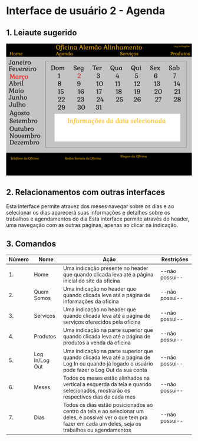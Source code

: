 # Interface de usuário 2 - Agenda

## 1. Leiaute sugerido

![Agenda](leiaute/Agenda.png)

## 2. Relacionamentos com outras interfaces

Esta interface permite atravez dos meses navegar sobre os dias e ao selecionar os dias aparecerá suas informações e detalhes sobre os trabalhos e agendamentos do dia
Esta interface permite através do header, uma navegação com as outras páginas, apenas ao clicar na indicação.

## 3. Comandos

| **Número** | **Nome** | **Ação** | **Restrições** |
| --- | --- | --- | --- |
|1. | Home | Uma indicação presente no header que quando clicada leva até a página inicial do site da oficina | --não possui-- |
|2. | Quem Somos | Uma indicação no header que quando clicada leva até a página de informações da oficina | --não possui-- |
|3. | Serviços | Uma indicação no header que quando clicada leva até a página de serviços oferecidos pela oficina | --não possui-- |
|4. | Produtos | Uma indicação na parte superior que quando clicada leva até a página de produtos a venda da oficina | --não possui-- |
|5. | Log In/Log Out | Uma indicação na parte superior que quando clicada leva até a página de Log In ou quando já logado o usuário pode fazer o Log Out da sua conta | --não possui-- |
|6.|Meses|Todos os meses estão alinhados na vertical a esquerda da tela e quando selecionados, mostrarão os respectivos dias de cada mes|--não possui--|
|7.|Dias|Todos os dias estão posicionados ao centro da tela e ao selecionar um deles, é possivel ver o que tem pra fazer em cada um deles, seja os trabalhos ou agendamentos|--não possui--|

